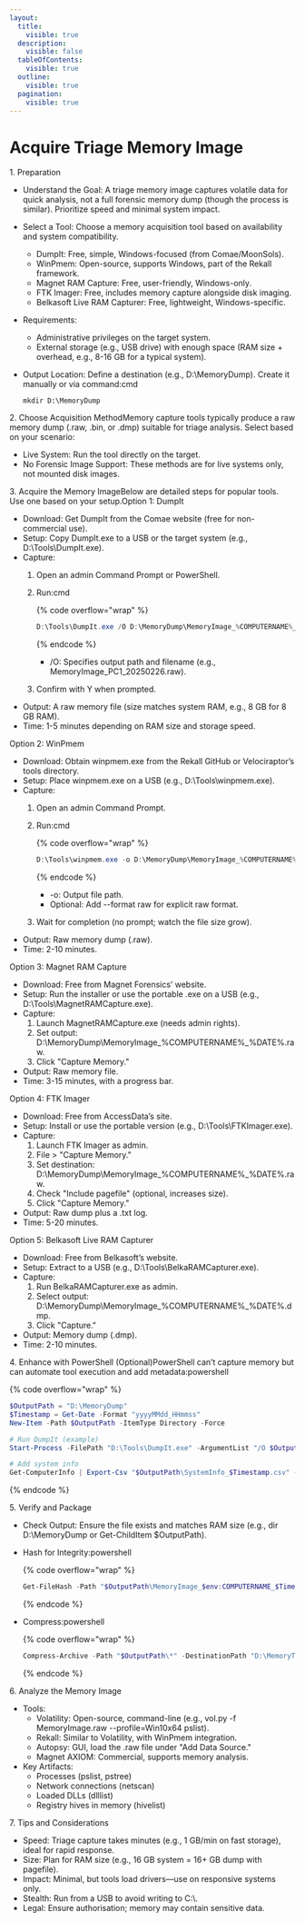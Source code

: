 ```yaml
---
layout:
  title:
    visible: true
  description:
    visible: false
  tableOfContents:
    visible: true
  outline:
    visible: true
  pagination:
    visible: true
---
```


# Acquire Triage Memory Image

1\. Preparation

* Understand the Goal: A triage memory image captures volatile data for quick analysis, not a full forensic memory dump (though the process is similar). Prioritize speed and minimal system impact.
* Select a Tool: Choose a memory acquisition tool based on availability and system compatibility.
  * DumpIt: Free, simple, Windows-focused (from Comae/MoonSols).
  * WinPmem: Open-source, supports Windows, part of the Rekall framework.
  * Magnet RAM Capture: Free, user-friendly, Windows-only.
  * FTK Imager: Free, includes memory capture alongside disk imaging.
  * Belkasoft Live RAM Capturer: Free, lightweight, Windows-specific.
* Requirements:
  * Administrative privileges on the target system.
  * External storage (e.g., USB drive) with enough space (RAM size + overhead, e.g., 8-16 GB for a typical system).
*   Output Location: Define a destination (e.g., D:\MemoryDump). Create it manually or via command:cmd

    ```
    mkdir D:\MemoryDump
    ```

2\. Choose Acquisition MethodMemory capture tools typically produce a raw memory dump (.raw, .bin, or .dmp) suitable for triage analysis. Select based on your scenario:

* Live System: Run the tool directly on the target.
* No Forensic Image Support: These methods are for live systems only, not mounted disk images.

3\. Acquire the Memory ImageBelow are detailed steps for popular tools. Use one based on your setup.Option 1: DumpIt

* Download: Get DumpIt from the Comae website (free for non-commercial use).
* Setup: Copy DumpIt.exe to a USB or the target system (e.g., D:\Tools\DumpIt.exe).
* Capture:
  1. Open an admin Command Prompt or PowerShell.
  2.  Run:cmd

      {% code overflow="wrap" %}
      ```powershell
      D:\Tools\DumpIt.exe /O D:\MemoryDump\MemoryImage_%COMPUTERNAME%_%DATE%.raw
      ```
      {% endcode %}

      * /O: Specifies output path and filename (e.g., MemoryImage\_PC1\_20250226.raw).
  3. Confirm with Y when prompted.
* Output: A raw memory file (size matches system RAM, e.g., 8 GB for 8 GB RAM).
* Time: 1-5 minutes depending on RAM size and storage speed.

Option 2: WinPmem

* Download: Obtain winpmem.exe from the Rekall GitHub or Velociraptor’s tools directory.
* Setup: Place winpmem.exe on a USB (e.g., D:\Tools\winpmem.exe).
* Capture:
  1. Open an admin Command Prompt.
  2.  Run:cmd

      {% code overflow="wrap" %}
      ```powershell
      D:\Tools\winpmem.exe -o D:\MemoryDump\MemoryImage_%COMPUTERNAME%_%DATE%.raw
      ```
      {% endcode %}

      * -o: Output file path.
      * Optional: Add --format raw for explicit raw format.
  3. Wait for completion (no prompt; watch the file size grow).
* Output: Raw memory dump (.raw).
* Time: 2-10 minutes.

Option 3: Magnet RAM Capture

* Download: Free from Magnet Forensics’ website.
* Setup: Run the installer or use the portable .exe on a USB (e.g., D:\Tools\MagnetRAMCapture.exe).
* Capture:
  1. Launch MagnetRAMCapture.exe (needs admin rights).
  2. Set output: D:\MemoryDump\MemoryImage\_%COMPUTERNAME%\_%DATE%.raw.
  3. Click "Capture Memory."
* Output: Raw memory file.
* Time: 3-15 minutes, with a progress bar.

Option 4: FTK Imager

* Download: Free from AccessData’s site.
* Setup: Install or use the portable version (e.g., D:\Tools\FTKImager.exe).
* Capture:
  1. Launch FTK Imager as admin.
  2. File > "Capture Memory."
  3. Set destination: D:\MemoryDump\MemoryImage\_%COMPUTERNAME%\_%DATE%.raw.
  4. Check "Include pagefile" (optional, increases size).
  5. Click "Capture Memory."
* Output: Raw dump plus a .txt log.
* Time: 5-20 minutes.

Option 5: Belkasoft Live RAM Capturer

* Download: Free from Belkasoft’s website.
* Setup: Extract to a USB (e.g., D:\Tools\BelkaRAMCapturer.exe).
* Capture:
  1. Run BelkaRAMCapturer.exe as admin.
  2. Select output: D:\MemoryDump\MemoryImage\_%COMPUTERNAME%\_%DATE%.dmp.
  3. Click "Capture."
* Output: Memory dump (.dmp).
* Time: 2-10 minutes.

4\. Enhance with PowerShell (Optional)PowerShell can’t capture memory but can automate tool execution and add metadata:powershell

{% code overflow="wrap" %}
```powershell
$OutputPath = "D:\MemoryDump"
$Timestamp = Get-Date -Format "yyyyMMdd_HHmmss"
New-Item -Path $OutputPath -ItemType Directory -Force

# Run DumpIt (example)
Start-Process -FilePath "D:\Tools\DumpIt.exe" -ArgumentList "/O $OutputPath\MemoryImage_$env:COMPUTERNAME_$Timestamp.raw" -Wait -NoNewWindow

# Add system info
Get-ComputerInfo | Export-Csv "$OutputPath\SystemInfo_$Timestamp.csv" -NoTypeInformation
```
{% endcode %}

5\. Verify and Package

* Check Output: Ensure the file exists and matches RAM size (e.g., dir D:\MemoryDump or Get-ChildItem $OutputPath).
*   Hash for Integrity:powershell

    {% code overflow="wrap" %}
    ```powershell
    Get-FileHash -Path "$OutputPath\MemoryImage_$env:COMPUTERNAME_$Timestamp.raw" -Algorithm SHA256 | Export-Csv "$OutputPath\MemoryHash_$Timestamp.csv"
    ```
    {% endcode %}
*   Compress:powershell

    {% code overflow="wrap" %}
    ```powershell
    Compress-Archive -Path "$OutputPath\*" -DestinationPath "D:\MemoryTriage_$Timestamp.zip"
    ```
    {% endcode %}

6\. Analyze the Memory Image

* Tools:
  * Volatility: Open-source, command-line (e.g., vol.py -f MemoryImage.raw --profile=Win10x64 pslist).
  * Rekall: Similar to Volatility, with WinPmem integration.
  * Autopsy: GUI, load the .raw file under "Add Data Source."
  * Magnet AXIOM: Commercial, supports memory analysis.
* Key Artifacts:
  * Processes (pslist, pstree)
  * Network connections (netscan)
  * Loaded DLLs (dlllist)
  * Registry hives in memory (hivelist)

7\. Tips and Considerations

* Speed: Triage capture takes minutes (e.g., 1 GB/min on fast storage), ideal for rapid response.
* Size: Plan for RAM size (e.g., 16 GB system = 16+ GB dump with pagefile).
* Impact: Minimal, but tools load drivers—use on responsive systems only.
* Stealth: Run from a USB to avoid writing to C:\\.
* Legal: Ensure authorisation; memory may contain sensitive data.
